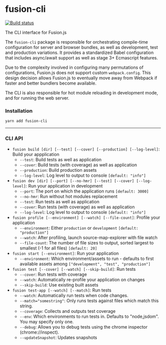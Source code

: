 # fusion-cli

[![Build status](https://badge.buildkite.com/849975159b112300b6a2923f8ab4e58db8d3bf35227cf39a37.svg?branch=master)](https://buildkite.com/uberopensource/fusion-cli)

The CLI interface for Fusion.js

The `fusion-cli` package is responsible for orchestrating compile-time configuration for server and browser bundles, as well as development, test and production variations. It provides a standardized Babel configuration that includes async/await support as well as stage 3+ Ecmascript features.

Due to the complexity involved in configuring many permutations of configurations, Fusion.js does not support custom `webpack.config`. This design decision allows Fusion.js to eventually move away from Webpack if faster and better bundlers become available.

The CLI is also responsible for hot module reloading in development mode, and for running the web server.

### Installation

```sh
yarn add fusion-cli
```

---

### CLI API

* `fusion build [dir] [--test] [--cover] [--production] [--log-level]`: Build your appplication
  * `--test`: Build tests as well as application
  * `--cover`: Build tests (with coverage) as well as application
  * `--production`: Build production assets
  * `--log-level`: Log level to output to console `[default: "info"]`
* `fusion dev [dir] [--port] [--no-hmr] [--test] [--cover] [--log-level]`: Run your application in development
  * `--port`: The port on which the application runs `[default: 3000]`
  * `--no-hmr`: Run without hot modules replacement
  * `--test`: Run tests as well as application
  * `--cover`: Run tests (with coverage) as well as application
  * `--log-level`: Log level to output to console `[default: "info"]`
* `fusion profile [--environment] [--watch] [--file-count]`: Profile your application
  * `--environment`: Either `production` or `development` `[default: "production"]`
  * `--watch`: After profiling, launch source-map-explorer with file watch
  * `--file-count`: The number of file sizes to output, sorted largest to smallest (-1 for all files) `[default: 20]`
* `fusion start [--environment]`: Run your application
  * `--environment`: Which environment/assets to run - defaults to first available assets among `["development", "test", "production"]`
* `fusion test [--cover] [--watch] [--skip-build]`: Run tests
  * `--cover`: Run tests with coverage
  * `--watch`: Automatically re-profile your application on changes
  * `--skip-build`: Use existing built assets
* `fusion test-app [--watch] [--match]`: Run tests
  * `--watch`: Automatically run tests when code changes.
  * `--match="somestring"`: Only runs tests against files which match this string.
  * `--coverage`: Collects and outputs test coverage
  * `--env`: Which environments to run tests in. Defaults to "node,jsdom". You may specify only one.
  * `--debug`: Allows you to debug tests using the chrome inspector (chrome://inspect).
  * `--updateSnapshot`: Updates snapshots

